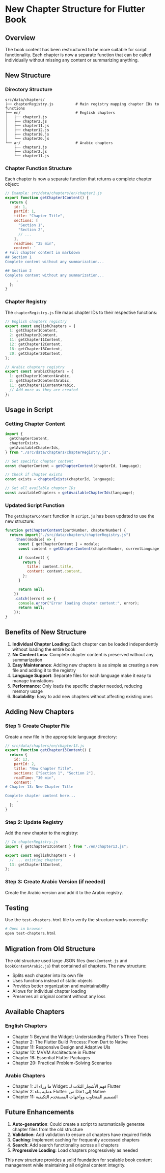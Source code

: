 # New Chapter Structure for Flutter Book

## Overview

The book content has been restructured to be more suitable for script functionality. Each chapter is now a separate function that can be called individually without missing any content or summarizing anything.

## New Structure

### Directory Structure

```
src/data/chapters/
├── chapterRegistry.js          # Main registry mapping chapter IDs to functions
├── en/                         # English chapters
│   ├── chapter1.js
│   ├── chapter2.js
│   ├── chapter11.js
│   ├── chapter12.js
│   ├── chapter18.js
│   └── chapter20.js
└── ar/                         # Arabic chapters
    ├── chapter1.js
    ├── chapter2.js
    └── chapter11.js
```

### Chapter Function Structure

Each chapter is now a separate function that returns a complete chapter object:

```javascript
// Example: src/data/chapters/en/chapter1.js
export function getChapter1Content() {
  return {
    id: 1,
    partId: 1,
    title: "Chapter Title",
    sections: [
      "Section 1",
      "Section 2",
      // ...
    ],
    readTime: "25 min",
    content: `
# Full chapter content in markdown
## Section 1
Complete content without any summarization...

## Section 2
Complete content without any summarization...
    `,
  };
}
```

### Chapter Registry

The `chapterRegistry.js` file maps chapter IDs to their respective functions:

```javascript
// English chapters registry
export const englishChapters = {
  1: getChapter1Content,
  2: getChapter2Content,
  11: getChapter11Content,
  12: getChapter12Content,
  18: getChapter18Content,
  20: getChapter20Content,
};

// Arabic chapters registry
export const arabicChapters = {
  1: getChapter1ContentArabic,
  2: getChapter2ContentArabic,
  11: getChapter11ContentArabic,
  // Add more as they are created
};
```

## Usage in Script

### Getting Chapter Content

```javascript
import {
  getChapterContent,
  chapterExists,
  getAvailableChapterIds,
} from "./src/data/chapters/chapterRegistry.js";

// Get specific chapter content
const chapterContent = getChapterContent(chapterId, language);

// Check if chapter exists
const exists = chapterExists(chapterId, language);

// Get all available chapter IDs
const availableChapters = getAvailableChapterIds(language);
```

### Updated Script Function

The `getChapterContent` function in `script.js` has been updated to use the new structure:

```javascript
function getChapterContent(partNumber, chapterNumber) {
  return import("./src/data/chapters/chapterRegistry.js")
    .then((module) => {
      const { getChapterContent } = module;
      const content = getChapterContent(chapterNumber, currentLanguage);

      if (content) {
        return {
          title: content.title,
          content: content.content,
        };
      }

      return null;
    })
    .catch((error) => {
      console.error("Error loading chapter content:", error);
      return null;
    });
}
```

## Benefits of New Structure

1. **Individual Chapter Loading**: Each chapter can be loaded independently without loading the entire book
2. **No Content Loss**: Complete chapter content is preserved without any summarization
3. **Easy Maintenance**: Adding new chapters is as simple as creating a new file and adding it to the registry
4. **Language Support**: Separate files for each language make it easy to manage translations
5. **Performance**: Only loads the specific chapter needed, reducing memory usage
6. **Scalability**: Easy to add new chapters without affecting existing ones

## Adding New Chapters

### Step 1: Create Chapter File

Create a new file in the appropriate language directory:

```javascript
// src/data/chapters/en/chapter13.js
export function getChapter13Content() {
  return {
    id: 13,
    partId: 2,
    title: "New Chapter Title",
    sections: ["Section 1", "Section 2"],
    readTime: "30 min",
    content: `
# Chapter 13: New Chapter Title

Complete chapter content here...
    `,
  };
}
```

### Step 2: Update Registry

Add the new chapter to the registry:

```javascript
// In chapterRegistry.js
import { getChapter13Content } from "./en/chapter13.js";

export const englishChapters = {
  // ... existing chapters
  13: getChapter13Content,
};
```

### Step 3: Create Arabic Version (if needed)

Create the Arabic version and add it to the Arabic registry.

## Testing

Use the `test-chapters.html` file to verify the structure works correctly:

```bash
# Open in browser
open test-chapters.html
```

## Migration from Old Structure

The old structure used large JSON files (`bookContent.js` and `bookContentArabic.js`) that contained all chapters. The new structure:

- Splits each chapter into its own file
- Uses functions instead of static objects
- Provides better organization and maintainability
- Allows for individual chapter loading
- Preserves all original content without any loss

## Available Chapters

### English Chapters

- Chapter 1: Beyond the Widget: Understanding Flutter's Three Trees
- Chapter 2: The Flutter Build Process: From Dart to Native
- Chapter 11: Responsive Design and Adaptive UIs
- Chapter 12: MVVM Architecture in Flutter
- Chapter 18: Essential Flutter Packages
- Chapter 20: Practical Problem-Solving Scenarios

### Arabic Chapters

- Chapter 1: ما وراء الـ Widget: فهم الأشجار الثلاث لـ Flutter
- Chapter 2: عملية بناء Flutter: من Dart إلى Native
- Chapter 11: التصميم المتجاوب وواجهات المستخدم التكيفية

## Future Enhancements

1. **Auto-generation**: Could create a script to automatically generate chapter files from the old structure
2. **Validation**: Add validation to ensure all chapters have required fields
3. **Caching**: Implement caching for frequently accessed chapters
4. **Search**: Add search functionality across all chapters
5. **Progressive Loading**: Load chapters progressively as needed

This new structure provides a solid foundation for scalable book content management while maintaining all original content integrity.
